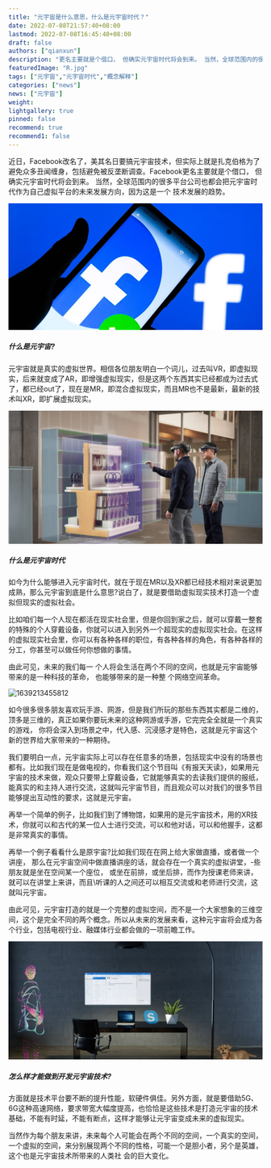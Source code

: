 ```yaml
---
title: "元宇宙是什么意思，什么是元宇宙时代？"
date: 2022-07-08T21:57:40+08:00
lastmod: 2022-07-08T16:45:40+08:00
draft: false
authors: ["qianxun"]
description: "更名主要就是个借口， 但确实元宇宙时代将会到来。 当然，全球范围内的很多平台公司也都会把元宇宙时代作为自己虚拟平台的未来发展方向，因为这是一个 技术发展的趋势。"
featuredImage: "R.jpg"
tags: ["元宇宙","元宇宙时代","概念解释"]
categories: ["news"]
news: ["元宇宙"]
weight: 
lightgallery: true
pinned: false
recommend: true
recommend1: false
---
```


近日，Facebook改名了，美其名日要搞元宇宙技术，但实际上就是扎克伯格为了避免众多丑闻缠身，包括避免被反垄断调查。Facebook更名主要就是个借口， 但确实元宇宙时代将会到来。 当然，全球范围内的很多平台公司也都会把元宇宙时代作为自己虚拟平台的未来发展方向，因为这是一个 技术发展的趋势。

![1639213457550](1639213457550.jpg)

##### 什么是元宇宙?

元宇宙就是真实的虚拟世界。相信各位朋友明白一个词儿，过去叫VR，即虚拟现实，后来就变成了AR，即增强虚拟现实，但是这两个东西其实已经都成为过去式了，都已经out了，现在是MR，即混合虚拟现实，而且MR也不是最新，最新的技术叫XR，即扩展虚拟现实。

![1639213451944](1639213451944.jpg)

##### 什么是元宇宙时代

如今为什么能够进入元宇宙时代，就在于现在MR以及XR都已经技术相对来说更加成熟，那么元宇宙到底是什么意思?说白了，就是要借助虚拟现实技术打造一个虚拟但现实的虚拟社会。

 比如咱们每一个人现在都活在现实社会里，但是你回到家之后，就可以穿戴一整套的特殊的个人穿戴设备，你就可以进入到另外一个超现实的虚拟现实社会。在这样的虚拟现实社会里，你可以有各种各样的职位，有各种各样的角色，有各种各样的分工，你甚至可以做任何你想做的事情。

 由此可见，未来的我们每一 个人将会生活在两个不同的空间，也就是元宇宙能够带来的是一种科技的革命， 也能够带来的是一种整 个网络空间革命。

![1639213455812](1639213455812.jpg)

如今很多很多朋友喜欢玩手游、网游，但是我们所玩的那些东西其实都是二维的， 顶多是三维的，真正如果你要玩未来的这种网游或手游，它完完全全就是一个真实的游戏， 你将会深入到场景之中，代入感、沉浸感才是特色，这就是元宇宙这个新的世界给大家带来的一种期待。

我们要明白一点，元宇宙实际上可以存在任意多的场景，包括现实中没有的场景也都有。比如我们现在是做电视的，你看我们这个节目叫《有报天天读》，如果用元宇宙的技术来做，观众只要带上穿戴设备，它就能够真实的去读我们提供的报纸，能真实的和主持人进行交流，这就叫元宇宙节目，而且观众可以对我们的很多节目能够提出互动性的要求，这就是元宇宙。

再举一个简单的例子，比如我们到了博物馆，如果用的是元宇宙技术，用的XR技术，你就可以和古代的某一位人士进行交流，可以和他对话，可以和他握手，这都是非常真实的事情。

再举一个例子看看什么是原宇宙?比如我们现在在网上给大家做直播，或者做一个讲座， 那么在元宇宙空间中做直播讲座的话，就会存在一个真实的虚拟讲堂，-些朋友就是坐在空间某一个座位， 或坐在前排，或坐后排，而作为授课老师来讲，就可以在讲堂上来讲，而且\听课的人之间还可以相互交流或和老师进行交流，这就叫元宇宙。

由此可见，元宇宙打造的就是一个完整的虚拟空间，而不是一个大家想象的三维空间，这个是完全不同的两个概念。所以从未来的发展来看，这种元宇宙将会成为各个行业，包括电视行业、融媒体行业都会做的一项前瞻工作。

![1639213451855](1639213451855.jpg)

##### 怎么样才能做到开发元宇宙技术?

方面就是技术平台要不断的提升性能，软硬件俱佳。另外方面，就是要借助5G、6G这种高速网络，要求带宽大幅度提高，也恰恰是这些技术是打造元宇宙的技术基础，不能有时延，不能有断点，这样才能够让元宇宙变成未来的虚拟现实。

当然作为每个朋友来讲，未来每个人可能会在两个不同的空间，一个真实的空间，一个虚拟的空间，来分别展现两个不同的性格，可能一个是胆小者，另个是英雄， 这个也是元宇宙技术所带来的人类社 会的巨大变化。